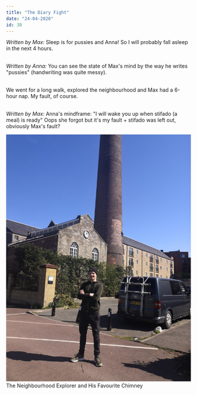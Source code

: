 ```yaml
---
title: "The Diary Fight"
date: "24-04-2020"
id: 38
---
```

*Written by Max:*
Sleep is for pussies and Anna! So I will probably fall asleep in the next 4 hours. <br><br>

*Written by Anna:*
You can see the state of Max's mind by the way he writes "pussies" (handwriting was quite messy).<br><br>

We went for a long walk, explored the neighbourhood and Max had a 6-hour nap. My fault, of course.<br><br>

*Written by Max:*
Anna's mindframe: "I will wake you up when stifado (a meal) is ready" Oops she forgot but it's my fault + stifado was left out, obviously Max's fault? 

![Neighbourhood Explorer](../images/April/24.jpg)
The Neighbourhood Explorer and His Favourite Chimney